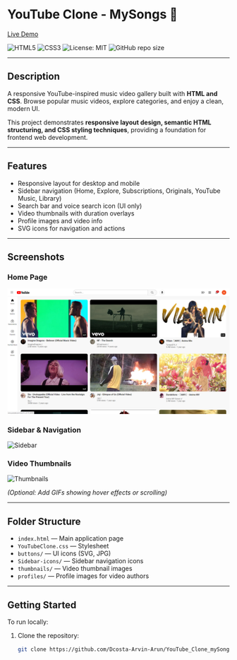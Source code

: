 # YouTube Clone - MySongs 🎵

[Live Demo](https://dcosta-arvin-arun.github.io/YouTube_Clone_mySongs)

![HTML5](https://img.shields.io/badge/HTML5-E34F26?logo=html5&logoColor=white)
![CSS3](https://img.shields.io/badge/CSS3-1572B6?logo=css3&logoColor=white)
![License: MIT](https://img.shields.io/badge/License-MIT-yellow.svg)
![GitHub repo size](https://img.shields.io/github/repo-size/Dcosta-Arvin-Arun/YouTube_Clone_mySongs)

---

## Description

A responsive YouTube-inspired music video gallery built with **HTML and CSS**. Browse popular music videos, explore categories, and enjoy a clean, modern UI.  

This project demonstrates **responsive layout design, semantic HTML structuring, and CSS styling techniques**, providing a foundation for frontend web development.

---

## Features

- Responsive layout for desktop and mobile  
- Sidebar navigation (Home, Explore, Subscriptions, Originals, YouTube Music, Library)  
- Search bar and voice search icon (UI only)  
- Video thumbnails with duration overlays  
- Profile images and video info  
- SVG icons for navigation and actions  

---

## Screenshots

### Home Page
![Home Page](screenshots/home.png)

### Sidebar & Navigation
![Sidebar](screenshots/sidebar.png)

### Video Thumbnails
![Thumbnails](screenshots/thumbnails.png)

*(Optional: Add GIFs showing hover effects or scrolling)*

---

## Folder Structure

- `index.html` — Main application page  
- `YouTubeClone.css` — Stylesheet  
- `buttons/` — UI icons (SVG, JPG)  
- `Sidebar-icons/` — Sidebar navigation icons  
- `thumbnails/` — Video thumbnail images  
- `profiles/` — Profile images for video authors  

---

## Getting Started

To run locally:

1. Clone the repository:
   ```bash
   git clone https://github.com/Dcosta-Arvin-Arun/YouTube_Clone_mySongs.git